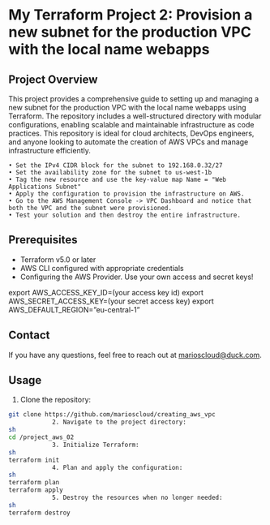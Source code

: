 # My Terraform Project 2: Provision a new subnet for the production VPC with the local name webapps

## Project Overview
This project provides a comprehensive guide to setting up and managing a new subnet for the production VPC with the local name webapps using Terraform. The repository includes a well-structured directory with modular configurations, enabling scalable and maintainable infrastructure as code practices. This repository is ideal for cloud architects, DevOps engineers, and anyone looking to automate the creation of AWS VPCs and manage infrastructure efficiently.

    • Set the IPv4 CIDR block for the subnet to 192.168.0.32/27
    • Set the availability zone for the subnet to us-west-1b
    • Tag the new resource and use the key-value map Name = "Web Applications Subnet"
    • Apply the configuration to provision the infrastructure on AWS.
    • Go to the AWS Management Console -> VPC Dashboard and notice that both the VPC and the subnet were provisioned.
    • Test your solution and then destroy the entire infrastructure.

## Prerequisites
- Terraform v5.0 or later
- AWS CLI configured with appropriate credentials
- Configuring the AWS Provider. Use your own access and secret keys!

export AWS_ACCESS_KEY_ID=(your access key id)
export AWS_SECRET_ACCESS_KEY=(your secret access key)
export AWS_DEFAULT_REGION=”eu-central-1”

## Contact
If you have any questions, feel free to reach out at marioscloud@duck.com.


## Usage
1. Clone the repository:
```sh
git clone https://github.com/marioscloud/creating_aws_vpc
            2. Navigate to the project directory:
sh
cd /project_aws_02
            3. Initialize Terraform:
sh
terraform init
            4. Plan and apply the configuration:
sh
terraform plan
terraform apply
            5. Destroy the resources when no longer needed:
sh
terraform destroy

